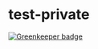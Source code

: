 # test-private

[![Greenkeeper badge](https://badges.greenkeeper.io/pio-h/test-private.svg)](https://greenkeeper.io/)